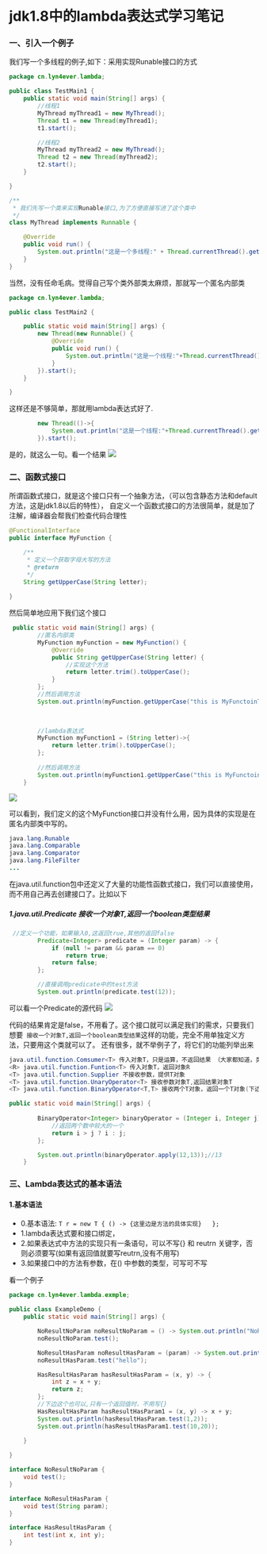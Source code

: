 # jdk1.8中的lambda表达式学习笔记

### 一、引入一个例子
我们写一个多线程的例子,如下：采用实现Runable接口的方式
```java
package cn.lyn4ever.lambda;

public class TestMain1 {
    public static void main(String[] args) {
        //线程1
        MyThread myThread1 = new MyThread();
        Thread t1 = new Thread(myThread1);
        t1.start();

        //线程2
        MyThread myThread2 = new MyThread();
        Thread t2 = new Thread(myThread2);
        t2.start();
    }

}

/**
 * 我们先写一个类来实现Runable接口,为了方便直接写进了这个类中
 */
class MyThread implements Runnable {

    @Override
    public void run() {
        System.out.println("这是一个多线程:" + Thread.currentThread().getId());
    }
}
```
当然，没有任命毛病。觉得自己写个类外部类太麻烦，那就写一个匿名内部类
```java
package cn.lyn4ever.lambda;

public class TestMain2 {

    public static void main(String[] args) {
        new Thread(new Runnable() {
            @Override
            public void run() {
                System.out.println("这是一个线程:"+Thread.currentThread().getId());
            }
        }).start();
    }

}
```
这样还是不够简单，那就用lambda表达式好了.
```java
		new Thread(()->{
            System.out.println("这是一个线程:"+Thread.currentThread().getId());
        }).start();
```
是的，就这么一句。看一个结果
![](https://raw.githubusercontent.com/Lyn4ever29/img/master/picgo20191130153628.png)
 
### 二、函数式接口
所谓函数式接口，就是这个接口只有一个抽象方法，（可以包含静态方法和default方法，这是jdk1.8以后的特性），
自定义一个函数式接口的方法很简单，就是加了注解，编译器会帮我们检查代码合理性
```java
@FunctionalInterface
public interface MyFunction {

    /**
     * 定义一个获取字母大写的方法
     * @return
     */
    String getUpperCase(String letter);
    
}
```
然后简单地应用下我们这个接口
```java
 public static void main(String[] args) {
        //匿名内部类
        MyFunction myFunction = new MyFunction() {
            @Override
            public String getUpperCase(String letter) {
                //实现这个方法
                return letter.trim().toUpperCase();
            }
        };
        //然后调用方法
        System.out.println(myFunction.getUpperCase("this is MyFunctoinTest"));

        
        
        //lambda表达式
        MyFunction myFunction1 = (String letter)->{
            return letter.trim().toUpperCase();
        };
        
        //然后调用方法
        System.out.println(myFunction1.getUpperCase("this is MyFunctoinTest"));
    }
```
![](https://raw.githubusercontent.com/Lyn4ever29/img/master/picgo20191130160122.png)

可以看到，我们定义的这个MyFunction接口并没有什么用，因为具体的实现是在匿名内部类中写的。
```java
java.lang.Runable
java.lang.Comparable
java.lang.Comparator
java.lang.FileFilter
...
```
在java.util.function包中还定义了大量的功能性函数式接口，我们可以直接使用，而不用自己再去创建接口了。比如以下
##### 1.java.util.Predicate<T> 接收一个对象T,返回一个boolean类型结果
```java
 //定义一个功能，如果输入0,这返回true,其他的返回false
        Predicate<Integer> predicate = (Integer param) -> {
            if (null != param && param == 0)
                return true;
            return false;
        };

        //直接调用predicate中的test方法
        System.out.println(predicate.test(12));
```
可以看一个Predicate的源代码
![](https://raw.githubusercontent.com/Lyn4ever29/img/master/picgo20191130160708.png)

代码的结果肯定是false，不用看了。这个接口就可以满足我们的需求，只要我们想要``` 接收一个对象T,返回一个boolean类型结果```这样的功能，完全不用单独定义方法，只要用这个类就可以了。
还有很多，就不举例子了，将它们的功能列举出来
```java
java.util.function.Comsumer<T> 传入对象T，只是运算，不返回结果 （大家都知道，类作为形参时是地址引入）
<R> java.util.function.Funtion<T> 传入对象T，返回对象R
<T> java.util.function.Supplier 不接收参数，提供T对象
<T> java.util.function.UnaryOperator<T> 接收参数对象T,返回结果对象T
<T> java.util.function.BinaryOperator<T,T> 接收两个T对象，返回一个T对象(下边有个例子)
```
```java
public static void main(String[] args) {
        
        BinaryOperator<Integer> binaryOperator = (Integer i, Integer j) -> {
            //返回两个数中较大的一个
            return i > j ? i : j;
        };

        System.out.println(binaryOperator.apply(12,13));//13
    }
```

### 三、Lambda表达式的基本语法
#### 1.基本语法
* 0.基本语法: 
```T r = new T { () -> {这里边是方法的具体实现}   };```
* 1.lambda表达式要和接口绑定，
* 2.如果表达式中方法的实现只有一条语句，可以不写{} 和 reutrn 关键字，否则必须要写(如果有返回值就要写reutrn,没有不用写)
* 3.如果接口中的方法有参数，在() 中参数的类型，可写可不写

看一个例子
```java
package cn.lyn4ever.lambda.exmple;

public class ExampleDemo {
    public static void main(String[] args) {

        NoResultNoParam noResultNoParam = () -> System.out.println("NoResultNoParam");
        noResultNoParam.test();

        NoResultHasParam noResultHasParam = (param) -> System.out.println(param);
        noResultHasParam.test("hello");

        HasResultHasParam hasResultHasParam = (x, y) -> {
            int z = x + y;
            return z;
        };
        //下边这个也可以,只有一个返回值时，不用写{}
        HasResultHasParam hasResultHasParam1 = (x, y) -> x + y;
        System.out.println(hasResultHasParam.test(1,2));
        System.out.println(hasResultHasParam1.test(10,20));
        
    }

}

interface NoResultNoParam {
    void test();
}

interface NoResultHasParam {
    void test(String param);
}

interface HasResultHasParam {
    int test(int x, int y);
}
```
















